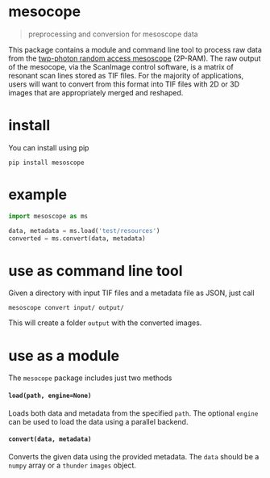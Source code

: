 # mesocope

> preprocessing and conversion for mesoscope data

This package contains a module and command line tool to process raw data from the [twp-photon random access mesoscope](https://elifesciences.org/content/5/e14472) (2P-RAM). The raw output of the mesocope, via the ScanImage control software, is a matrix of resonant scan lines stored as TIF files. For the majority of applications, users will want to convert from this format into TIF files with 2D or 3D images that are appropriately merged and reshaped. 

# install

You can install using pip

```
pip install mesoscope
```

# example

```python
import mesoscope as ms

data, metadata = ms.load('test/resources')
converted = ms.convert(data, metadata)
```

# use as command line tool

Given a directory with input TIF files and a metadata file as JSON, just call

```
mesoscope convert input/ output/
```

This will create a folder `output` with the converted images.

# use as a module

The `mesocope` package includes just two methods

#### `load(path, engine=None)`

Loads both data and metadata from the specified `path`. The optional `engine` can be used to load the data using a parallel backend.

#### `convert(data, metadata)`

Converts the given data using the provided metadata. The `data` should be a `numpy` array or a `thunder` `images` object.